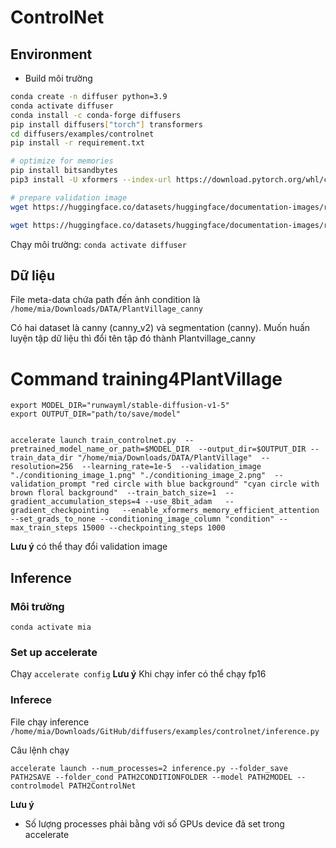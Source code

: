 # ControlNet

## Environment 
- Build môi trường
```bash
conda create -n diffuser python=3.9
conda activate diffuser
conda install -c conda-forge diffusers
pip install diffusers["torch"] transformers
cd diffusers/examples/controlnet
pip install -r requirement.txt

# optimize for memories
pip install bitsandbytes
pip3 install -U xformers --index-url https://download.pytorch.org/whl/cu121

# prepare validation image 
wget https://huggingface.co/datasets/huggingface/documentation-images/resolve/main/diffusers/controlnet_training/conditioning_image_1.png

wget https://huggingface.co/datasets/huggingface/documentation-images/resolve/main/diffusers/controlnet_training/conditioning_image_2.png
```

Chạy môi trường:
`conda activate diffuser`


## Dữ liệu
File meta-data chứa path đến ảnh condition là 
`/home/mia/Downloads/DATA/PlantVillage_canny`

Có hai dataset là canny (canny_v2) và segmentation (canny).  Muốn huấn luyện tập dữ liệu thì đổi tên tập đó thành Plantvillage_canny 

# Command training4PlantVillage 
```
export MODEL_DIR="runwayml/stable-diffusion-v1-5"
export OUTPUT_DIR="path/to/save/model"


accelerate launch train_controlnet.py  --pretrained_model_name_or_path=$MODEL_DIR  --output_dir=$OUTPUT_DIR --train_data_dir "/home/mia/Downloads/DATA/PlantVillage"  --resolution=256  --learning_rate=1e-5  --validation_image "./conditioning_image_1.png" "./conditioning_image_2.png"  --validation_prompt "red circle with blue background" "cyan circle with brown floral background"  --train_batch_size=1  --gradient_accumulation_steps=4 --use_8bit_adam   --gradient_checkpointing   --enable_xformers_memory_efficient_attention   --set_grads_to_none --conditioning_image_column "condition" --max_train_steps 15000 --checkpointing_steps 1000
```

**Lưu ý** có thể thay đổi validation image 


## Inference 
### Môi trường 
`conda activate mia`

### Set up accelerate
Chạy `accelerate config` 
**Lưu ý** Khi chạy infer có thể chạy fp16

### Inferece
File chạy inference `/home/mia/Downloads/GitHub/diffusers/examples/controlnet/inference.py`

Câu lệnh chạy 

`accelerate launch --num_processes=2 inference.py --folder_save PATH2SAVE --folder_cond PATH2CONDITIONFOLDER --model PATH2MODEL --controlmodel PATH2ControlNet`


**Lưu ý** 
+ Số lượng processes phải bằng với số GPUs device đã set trong accelerate 